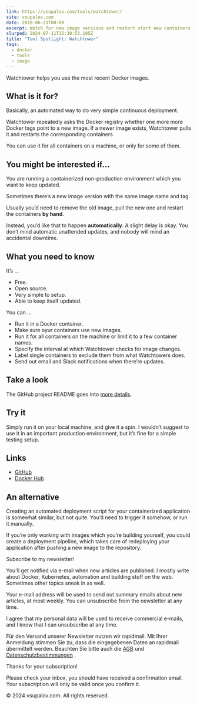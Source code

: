 ```yaml
---
link: https://vsupalov.com/tools/watchtower/
site: vsupalov.com
date: 2018-06-21T00:00
excerpt: Watch for new image versions and restart start new containers.
slurped: 2024-07-11T15:30:53.195Z
title: "Tool Spotlight: Watchtower"
tags:
  - docker
  - tools
  - image
---
```


Watchtower helps you use the most recent Docker images.

## What is it for?

Basically, an automated way to do very simple continuous deployment.

Watchtower repeatedly asks the Docker registry whether one more more Docker tags point to a new image. If a newer image exists, Watchtower pulls it and restarts the corresponding containers.

You can use it for all containers on a machine, or only for some of them.

## You might be interested if…

You are running a containerized non-production environment which you want to keep updated.

Sometimes there’s a new image version with the same image name and tag.

Usually you’d need to remove the old image, pull the new one and restart the containers **by hand**.

Instead, you’d like that to happen **automatically**. A slight delay is okay. You don’t mind automatic unattended updates, and nobody will mind an accidental downtime.

## What you need to know

It’s …

- Free.
- Open source.
- Very simple to setup.
- Able to keep itself updated.

You can …

- Run it in a Docker container.
- Make sure oyur containers use new images.
- Run it for all containers on the machine or limit it to a few container names.
- Specify the interval at which Watchtower checks for image changes.
- Label single containers to exclude them from what Watchtowers does.
- Send out email and Slack notifications when there’re updates.

## Take a look

The GitHub project README goes into [more details](https://github.com/v2tec/watchtower).

## Try it

Simply run it on your local machine, and give it a spin. I wouldn’t suggest to use it in an important production environment, but it’s fine for a simple testing setup.

## Links

- [GitHub](https://github.com/v2tec/watchtower)
- [Docker Hub](https://hub.docker.com/r/centurylink/watchtower/)

## An alternative

Creating an automated deployment script for your containerized application is somewhat similar, but not quite. You’d need to trigger it somehow, or run it manually.

If you’re only working with images which you’re building yourself, you could create a deployment pipeline, which takes care of redeploying your application after pushing a new image to the repository.

Subscribe to my newsletter!  

You'll get notified via e-mail when new articles are published. I mostly write about Docker, Kubernetes, automation and building stuff on the web. Sometimes other topics sneak in as well.

Your e-mail address will be used to send out summary emails about new articles, at most weekly. You can unsubscribe from the newsletter at any time.

I agree that my personal data will be used to receive commercial e-mails, and I know that I can unsubscribe at any time.

Für den Versand unserer Newsletter nutzen wir rapidmail. Mit Ihrer Anmeldung stimmen Sie zu, dass die eingegebenen Daten an rapidmail übermittelt werden. Beachten Sie bitte auch die [AGB](https://www.rapidmail.de/agb) und [Datenschutzbestimmungen](https://www.rapidmail.de/datenschutz-kundenbereich) .

Thanks for your subscription!  

Please check your inbox, you should have received a confirmation email. Your subscription will only be valid once you confirm it.  

© 2024 vsupalov.com. All rights reserved.